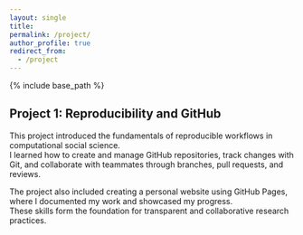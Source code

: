 ```yaml
---
layout: single
title: 
permalink: /project/
author_profile: true
redirect_from:
  - /project
---
```


{% include base_path %}

Project 1: Reproducibility and GitHub
---
This project introduced the fundamentals of reproducible workflows in computational social science.  
I learned how to create and manage GitHub repositories, track changes with Git, and collaborate with teammates through branches, pull requests, and reviews.  

The project also included creating a personal website using GitHub Pages, where I documented my work and showcased my progress.  
These skills form the foundation for transparent and collaborative research practices.  




